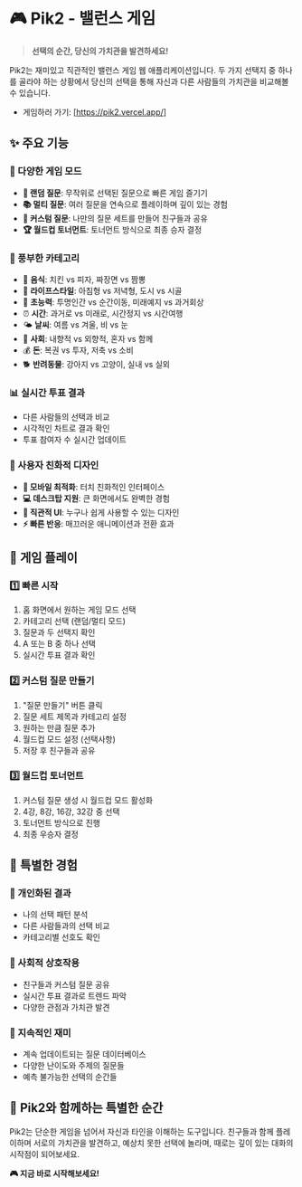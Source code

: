 # 🎮 Pik2 - 밸런스 게임

> **선택의 순간, 당신의 가치관을 발견하세요!**

Pik2는 재미있고 직관적인 밸런스 게임 웹 애플리케이션입니다. 두 가지 선택지 중 하나를 골라야 하는 상황에서 당신의 선택을 통해 자신과 다른 사람들의 가치관을 비교해볼 수 있습니다.

- 게임하러 가기: [https://pik2.vercel.app/]

## ✨ 주요 기능

### 🎯 다양한 게임 모드

- **🎲 랜덤 질문**: 무작위로 선택된 질문으로 빠른 게임 즐기기
- **📚 멀티 질문**: 여러 질문을 연속으로 플레이하며 깊이 있는 경험
- **🎨 커스텀 질문**: 나만의 질문 세트를 만들어 친구들과 공유
- **🏆 월드컵 토너먼트**: 토너먼트 방식으로 최종 승자 결정

### 🎪 풍부한 카테고리

- 🍕 **음식**: 치킨 vs 피자, 짜장면 vs 짬뽕
- 🌟 **라이프스타일**: 아침형 vs 저녁형, 도시 vs 시골
- 🦸 **초능력**: 투명인간 vs 순간이동, 미래예지 vs 과거회상
- ⏰ **시간**: 과거로 vs 미래로, 시간정지 vs 시간여행
- 🌤️ **날씨**: 여름 vs 겨울, 비 vs 눈
- 👥 **사회**: 내향적 vs 외향적, 혼자 vs 함께
- 💰 **돈**: 복권 vs 투자, 저축 vs 소비
- 🐕 **반려동물**: 강아지 vs 고양이, 실내 vs 실외

### 📊 실시간 투표 결과

- 다른 사람들의 선택과 비교
- 시각적인 차트로 결과 확인
- 투표 참여자 수 실시간 업데이트

### 🎨 사용자 친화적 디자인

- **📱 모바일 최적화**: 터치 친화적인 인터페이스
- **💻 데스크탑 지원**: 큰 화면에서도 완벽한 경험
- **🎯 직관적 UI**: 누구나 쉽게 사용할 수 있는 디자인
- **⚡ 빠른 반응**: 매끄러운 애니메이션과 전환 효과

## 🚀 게임 플레이

### 1️⃣ 빠른 시작

1. 홈 화면에서 원하는 게임 모드 선택
2. 카테고리 선택 (랜덤/멀티 모드)
3. 질문과 두 선택지 확인
4. A 또는 B 중 하나 선택
5. 실시간 투표 결과 확인

### 2️⃣ 커스텀 질문 만들기

1. "질문 만들기" 버튼 클릭
2. 질문 세트 제목과 카테고리 설정
3. 원하는 만큼 질문 추가
4. 월드컵 모드 설정 (선택사항)
5. 저장 후 친구들과 공유

### 3️⃣ 월드컵 토너먼트

1. 커스텀 질문 생성 시 월드컵 모드 활성화
2. 4강, 8강, 16강, 32강 중 선택
3. 토너먼트 방식으로 진행
4. 최종 우승자 결정

## 🎪 특별한 경험

### 💫 개인화된 결과

- 나의 선택 패턴 분석
- 다른 사람들과의 선택 비교
- 카테고리별 선호도 확인

### 🎯 사회적 상호작용

- 친구들과 커스텀 질문 공유
- 실시간 투표 결과로 트렌드 파악
- 다양한 관점과 가치관 발견

### 🌟 지속적인 재미

- 계속 업데이트되는 질문 데이터베이스
- 다양한 난이도와 주제의 질문들
- 예측 불가능한 선택의 순간들

## 🌈 Pik2와 함께하는 특별한 순간

Pik2는 단순한 게임을 넘어서 자신과 타인을 이해하는 도구입니다. 친구들과 함께 플레이하며 서로의 가치관을 발견하고, 예상치 못한 선택에 놀라며, 때로는 깊이 있는 대화의 시작점이 되어보세요.

**🎮 지금 바로 시작해보세요!**
